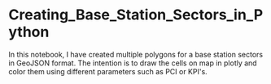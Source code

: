 # Creating_Base_Station_Sectors_in_Python
In this notebook, I have created multiple polygons for a base station sectors in GeoJSON format. The intention is to draw the cells on map in plotly and color them using different parameters such as PCI or KPI's.
